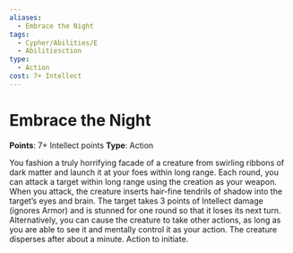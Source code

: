 ```yaml
---
aliases:
  - Embrace the Night
tags:
  - Cypher/Abilities/E
  - Abilitiesction
type:
  - Action
cost: 7+ Intellect
---
```

# Embrace the Night

**Points**: 7+ Intellect points
**Type**: Action

You fashion a truly horrifying facade of a creature from swirling ribbons of dark matter and launch it at your foes within long range. Each round, you can attack a target within long range using the creation as your weapon. When you attack, the creature inserts hair-fine tendrils of shadow into the target’s eyes and brain. The target takes 3 points of Intellect damage (ignores Armor) and is stunned for one round so that it loses its next turn. Alternatively, you can cause the creature to take other actions, as long as you are able to see it and mentally control it as your action. The creature disperses after about a minute. Action to initiate.
